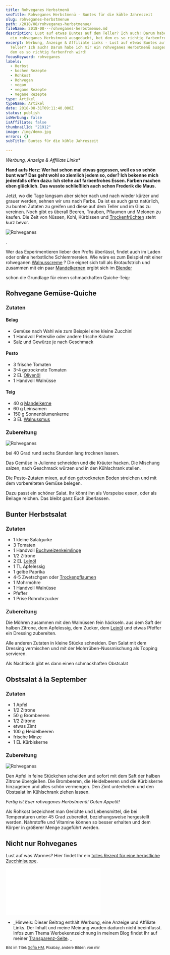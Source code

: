 ```yaml
---
title: Rohveganes Herbstmenü
seoTitle: Rohveganes Herbstmenü - Buntes für die kühle Jahreszeit
slug: rohveganes-herbstmenue
path: /2018/08/rohveganes-herbstmenue/
fileName: 2018-08---rohveganes-herbstmenue.md
description: Lust auf etwas Buntes auf dem Teller? Ich auch! Darum habe ich mir
  ein rohveganes Herbstmenü ausgedacht, bei dem es so richtig farbenfroh wird!
excerpt: Werbung, Anzeige & Affiliate Links - Lust auf etwas Buntes auf dem
  Teller? Ich auch! Darum habe ich mir ein rohveganes Herbstmenü ausgedacht, bei
  dem es so richtig farbenfroh wird!
focusKeyword: rohveganes
labels:
  - Herbst
  - kochen Rezepte
  - Rohkost
  - Rohvegan
  - vegan
  - vegane Rezepte
  - Vegane Rezepte
type: Artikel
typeName: Artikel
date: 2018-08-31T09:11:40.000Z
status: publish
isWerbung: false
isAffiliate: false
thumbnailId: "21912"
image: /img/demo.jpg
errors: {}
subTitle: Buntes für die kühle Jahreszeit
  
---
```


_Werbung, Anzeige &amp; Affiliate Links\*_

**Hand aufs Herz: Wer hat schon mal etwas gegessen, weil es so schön bunt war?
Das geht wohl so ziemlich jedem so, oder? Ich bekenne mich jedenfalls offen
dazu: Ich stehe auf farbenfrohes Essen. Farben machen eben glücklich. Das wusste
schließlich auch schon Frederik die Maus.**

Jetzt, wo die Tage langsam aber sicher nach und nach wieder kürzer und grauer
werden, sehnen wir uns nach Farbe. Da ist es auch ganz natürlich, zu bunten
Zutaten zu greifen und diese auf dem Teller und im Glas zu vereinen. Noch gibt
es überall Beeren, Trauben, Pflaumen und Melonen zu kaufen. Die Zeit von Nüssen,
Kohl, Kürbissen und
[Trockenfrüchten](https://www.keimling.de/trockenfruechte-nuesse.html?acc=598b3e71ec378bd83e0a727608b5db01&utm_source=dynamic&utm_medium=affiliate&utm_campaign=affiliate-programm)
steht kurz bevor.

![Rohveganes](http://cardamonchai.com/wp-content/uploads/2018/08/27956500381_6a15ebdb9d_z-400x400.jpg)

.

Wer das Experimentieren lieber den Profis überlässt, findet auch im Laden oder
online herbstliche Schlemmereien. Wie wäre es zum Beispiel mit einer rohveganen
[Walnusscreme](https://www.keimling.de/rohkost-walnussmus.html?acc=598b3e71ec378bd83e0a727608b5db01&utm_source=dynamic&utm_medium=affiliate&utm_campaign=affiliate-programm)
? Die eignet sich toll als Brotaufstrich und zusammen mit ein paar
[Mandelkernen](https://www.keimling.de/mandelkerne.html?acc=598b3e71ec378bd83e0a727608b5db01&utm_source=dynamic&utm_medium=affiliate&utm_campaign=affiliate-programm)
ergibt sich im
[Blender](https://www.keimling.de/vitamix-pro-750.html?acc=598b3e71ec378bd83e0a727608b5db01&bannerid=12&utm_source=dynamic&utm_medium=affiliate&utm_campaign=affiliate-programm)
<script type="text/javascript" src="//www.keimling.de/js/magestore/affiliateplus/banner.php?id=12&account_id=502&store_id=1"></script>
schon die Grundlage für einen schmackhaften Quiche-Teig:

## Rohvegane Gemüse-Quiche

### Zutaten

#### Belag

- Gemüse nach Wahl wie zum Beispiel eine kleine Zucchini
- 1 Handvoll Petersilie oder andere frische Kräuter
- Salz und Gewürze je nach Geschmack

#### Pesto

- 3 frische Tomaten
- 3-4 getrocknete Tomaten
- 2 EL
  [Olivenöl](https://www.keimling.de/vita-verde-olivenoel-peleponnes-bio.html?acc=598b3e71ec378bd83e0a727608b5db01&utm_source=dynamic&utm_medium=affiliate&utm_campaign=affiliate-programm)
- 1 Handvoll Walnüsse

#### Teig

- 40 g
  [Mandelkerne](https://www.keimling.de/mandelkerne.html?acc=598b3e71ec378bd83e0a727608b5db01&utm_source=dynamic&utm_medium=affiliate&utm_campaign=affiliate-programm)
- 60 g Leinsamen
- 150 g Sonnenblumenkerne
- 3 EL
  [Walnussmus](https://www.keimling.de/rohkost-walnussmus.html?acc=598b3e71ec378bd83e0a727608b5db01&utm_source=dynamic&utm_medium=affiliate&utm_campaign=affiliate-programm)

### Zubereitung

![Rohveganes](http://cardamonchai.com/wp-content/uploads/2018/08/14660340635_232b34323b_z-400x400.jpg)

bei 40 Grad rund sechs Stunden lang trocknen lassen.

Das Gemüse in Julienne schneiden und die Kräuter hacken. Die Mischung salzen,
nach Geschmack würzen und in den Kühlschrank stellen.

Die Pesto-Zutaten mixen, auf den getrockneten Boden streichen und mit dem
vorbereiteten Gemüse belegen.

Dazu passt ein schöner Salat. Ihr könnt ihn als Vorspeise essen, oder als
Beilage reichen. Das bleibt ganz Euch überlassen.

## Bunter Herbstsalat

### Zutaten

- 1 kleine Salatgurke
- 3 Tomaten
- 1 Handvoll
  [Buchweizenkeimlinge](https://www.keimling.de/rohkost-lebensmittel/rohkost-kueche.html?acc=598b3e71ec378bd83e0a727608b5db01&utm_source=dynamic&utm_medium=affiliate&utm_campaign=affiliate-programm)
- 1/2 Zitrone
- 2 EL
  [Leinöl](https://www.keimling.de/catalogsearch/result/?q=Lein%C3%B6l&acc=598b3e71ec378bd83e0a727608b5db01&utm_source=dynamic&utm_medium=affiliate&utm_campaign=affiliate-programm)
- 1 TL Apfelessig
- 1 gelbe Paprika
- 4-5 Zwetschgen oder
  [Trockenpflaumen](https://www.keimling.de/pflaumen-ohne-stein.html?acc=598b3e71ec378bd83e0a727608b5db01&utm_source=dynamic&utm_medium=affiliate&utm_campaign=affiliate-programm)
- 1 Mohrmöhre
- 1 Handvoll Walnüsse
- Pfeffer
- 1 Prise Rohrohrzucker

### Zubereitung

Die Möhren zusammen mit den Walnüssen fein häckseln. aus dem Saft der halben
Zitrone, dem Apfelessig, dem Zucker, dem
[Leinöl](https://www.keimling.de/catalogsearch/result/?q=Lein%C3%B6l&acc=598b3e71ec378bd83e0a727608b5db01&utm_source=dynamic&utm_medium=affiliate&utm_campaign=affiliate-programm)
und etwas Pfeffer ein Dressing zubereiten.

Alle anderen Zutaten in kleine Stücke schneiden. Den Salat mit dem Dressing
vermischen und mit der Mohrrüben-Nussmischung als Topping servieren.

Als Nachtisch gibt es dann einen schmackhaften Obstsalat

## Obstsalat á la September

### Zutaten

- 1 Apfel
- 1/2 Zitrone
- 50 g Brombeeren
- 1/2 Zitrone
- etwas Zimt
- 100 g Heidelbeeren
- frische Minze
- 1 EL Kürbiskerne

### Zubereitung

![Rohveganes](http://cardamonchai.com/wp-content/uploads/2018/08/14417306289_474ba0459b_z-400x400.jpg)

Den Apfel in feine Stückchen scheiden und sofort mit dem Saft der halben Zitrone
übergießen. Die Brombeeren, die Heidelbeeren und die Kürbiskerne hinzugeben und
alles schön vermengen. Den Zimt unterheben und den Obstsalat im Kühlschrank
ziehen lassen.

_Fertig ist Euer rohveganes Herbstmenü! Guten Appetit!_

Als Rohkost bezeichnet man Gerichte und Lebensmittel, die bei Temperaturen unter
45 Grad zubereitet, beziehungsweise hergestellt werden. Nährstoffe und Vitamine
können so besser erhalten und dem Körper in größerer Menge zugeführt werden.

## Nicht nur Rohveganes

Lust auf was Warmes? Hier findet Ihr ein
[tolles Rezept für eine herbstliche Zucchinisuppe](/2015/09/zucchinisuppe-herbstlich-vegan/).

![null](//www.keimling.de/js/magestore/affiliateplus/banner.php?id=167&account_id=502&store_id=1)

[](https://www.keimling.de/catalogsearch/result/?q=Vitamix&acc=598b3e71ec378bd83e0a727608b5db01&bannerid=167&utm_source=dynamic&utm_medium=affiliate&utm_campaign=affiliate-programm)

- _Hinweis: Dieser Beitrag enthält Werbung, eine Anzeige und Affiliate Links.
  Der Inhalt und meine Meinung wurden dadurch nicht beeinflusst. Infos zum Thema
  Werbekennzeichnung in meinem Blog findet Ihr auf meiner
  [Transparenz-Seite](/werbung/). _

<small>Bild im Titel: [Sofia HM](https://pixabay.com/de/users/SofiaHM-8352739/),
Pixabay, andere Bilder: von mir</small>

  
